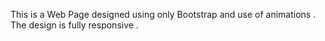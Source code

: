 This is a Web Page designed using only Bootstrap and use of animations . The design is fully responsive .

